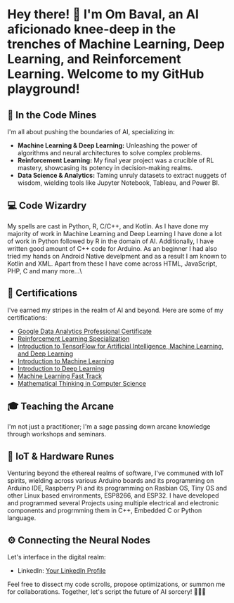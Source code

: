 # Hey there! 👋 I'm Om Baval, an AI aficionado knee-deep in the trenches of Machine Learning, Deep Learning, and Reinforcement Learning. Welcome to my GitHub playground!


## 🚀 In the Code Mines
I'm all about pushing the boundaries of AI, specializing in:
- **Machine Learning & Deep Learning:** Unleashing the power of algorithms and neural architectures to solve complex problems.
- **Reinforcement Learning:** My final year project was a crucible of RL mastery, showcasing its potency in decision-making realms.
- **Data Science & Analytics:** Taming unruly datasets to extract nuggets of wisdom, wielding tools like Jupyter Notebook, Tableau, and Power BI.

## 💻 Code Wizardry
My spells are cast in Python, R, C/C++, and Kotlin. As I have done my majority of work in Machine Learning and Deep Learning I have done a lot of work in Python followed by  R in the domain of AI. Additionally, I have written good amount of C++ code for Arduino. As an beginner I had also tried my hands on Android Native develpment and as a result I am known to Kotlin and XML. Apart from these I have  come across HTML, JavaScript, PHP, C and many more...\

## 📜 Certifications
I've earned my stripes in the realm of AI and beyond. Here are some of my certifications:
- [Google Data Analytics Professional Certificate](https://www.coursera.org/account/accomplishments/specialization/certificate/MPNP3AUB26DS)
- [Reinforcement Learning Specialization ](https://coursera.org/verify/specialization/QBDVJBLVCNFG)
- [Introduction to TensorFlow for Artificial Intelligence, Machine Learning, and Deep Learning](https://coursera.org/verify/DZSNPNF7CB8P)
- [Introduction to Machine Learning](http://verify.onwingspan.com)
- [Introduction to Deep Learning](http://verify.onwingspan.com)
- [Machine Learning Fast Track](http://verify.iali.in)
- [Mathematical Thinking in Computer Science](coursera.org/verify/MQZFLHVH4PVZ)

## 🎓 Teaching the Arcane
I'm not just a practitioner; I'm a sage passing down arcane knowledge through workshops and seminars.

## 🌌 IoT & Hardware Runes
Venturing beyond the ethereal realms of software, I've communed with IoT spirits, wielding across various Arduino boards and its programming on Arduino IDE, Raspberry Pi and its programming on Rasbian OS, Tiny OS and other Linux based environments, ESP8266, and ESP32. I have developed and programmed several Projects using multiple electrical and electronic components and progrmming them in C++, Embedded C or Python language. 

## ⚙️ Connecting the Neural Nodes
Let's interface in the digital realm:
- LinkedIn: [Your LinkedIn Profile](www.linkedin.com/in/ombaval)

Feel free to dissect my code scrolls, propose optimizations, or summon me for collaborations. Together, let's script the future of AI sorcery! 🧙‍♂️✨
